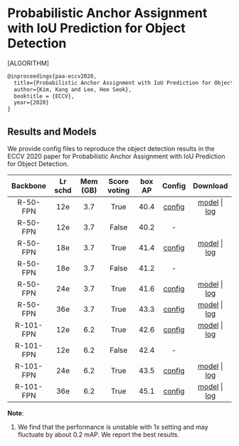 # Probabilistic Anchor Assignment with IoU Prediction for Object Detection

[ALGORITHM]

```latex
@inproceedings{paa-eccv2020,
  title={Probabilistic Anchor Assignment with IoU Prediction for Object Detection},
  author={Kim, Kang and Lee, Hee Seok},
  booktitle = {ECCV},
  year={2020}
}
```

## Results and Models

We provide config files to reproduce the object detection results in the
ECCV 2020 paper for Probabilistic Anchor Assignment with IoU
Prediction for Object Detection.

| Backbone    | Lr schd | Mem (GB) | Score voting | box AP | Config | Download |
|:-----------:|:-------:|:--------:|:------------:|:------:|:------:|:--------:|
| R-50-FPN    | 12e     | 3.7     | True          | 40.4   | [config](https://github.com/open-mmlab/mmdetection/tree/master/configs/paa/paa_r50_fpn_1x_coco.py) | [model](http://download.openmmlab.com/mmdetection/v2.0/paa/paa_r50_fpn_1x_coco/paa_r50_fpn_1x_coco_20200821-936edec3.pth) &#124; [log](http://download.openmmlab.com/mmdetection/v2.0/paa/paa_r50_fpn_1x_coco/paa_r50_fpn_1x_coco_20200821-936edec3.log.json) |
| R-50-FPN    | 12e     | 3.7     | False         | 40.2   | - |
| R-50-FPN    | 18e     | 3.7     | True          | 41.4   | [config](https://github.com/open-mmlab/mmdetection/tree/master/configs/paa/paa_r50_fpn_1.5x_coco.py) | [model](http://download.openmmlab.com/mmdetection/v2.0/paa/paa_r50_fpn_1.5x_coco/paa_r50_fpn_1.5x_coco_20200823-805d6078.pth) &#124; [log](http://download.openmmlab.com/mmdetection/v2.0/paa/paa_r50_fpn_1.5x_coco/paa_r50_fpn_1.5x_coco_20200823-805d6078.log.json) |
| R-50-FPN    | 18e     | 3.7     | False         | 41.2   | - |
| R-50-FPN    | 24e     | 3.7     | True          | 41.6   | [config](https://github.com/open-mmlab/mmdetection/tree/master/configs/paa/paa_r50_fpn_2x_coco.py) | [model](http://download.openmmlab.com/mmdetection/v2.0/paa/paa_r50_fpn_2x_coco/paa_r50_fpn_2x_coco_20200821-c98bfc4e.pth) &#124; [log](http://download.openmmlab.com/mmdetection/v2.0/paa/paa_r50_fpn_2x_coco/paa_r50_fpn_2x_coco_20200821-c98bfc4e.log.json) |
| R-50-FPN    | 36e     | 3.7     | True          | 43.3   | [config](https://github.com/open-mmlab/mmdetection/tree/master/configs/paa/paa_r50_fpn_mstrain_3x_coco.py) | [model](http://download.openmmlab.com/mmdetection/v2.0/paa/paa_r50_fpn_mstrain_3x_coco/paa_r50_fpn_mstrain_3x_coco_20210121_145722-06a6880b.pth) &#124; [log](http://download.openmmlab.com/mmdetection/v2.0/paa/paa_r50_fpn_mstrain_3x_coco/paa_r50_fpn_mstrain_3x_coco_20210121_145722.log.json) |
| R-101-FPN   | 12e     | 6.2     | True          | 42.6   | [config](https://github.com/open-mmlab/mmdetection/tree/master/configs/paa/paa_r101_fpn_1x_coco.py) | [model](http://download.openmmlab.com/mmdetection/v2.0/paa/paa_r101_fpn_1x_coco/paa_r101_fpn_1x_coco_20200821-0a1825a4.pth) &#124; [log](http://download.openmmlab.com/mmdetection/v2.0/paa/paa_r101_fpn_1x_coco/paa_r101_fpn_1x_coco_20200821-0a1825a4.log.json) |
| R-101-FPN   | 12e     | 6.2     | False         | 42.4   | - |
| R-101-FPN   | 24e     | 6.2     | True          | 43.5   | [config](https://github.com/open-mmlab/mmdetection/tree/master/configs/paa/paa_r101_fpn_2x_coco.py) | [model](http://download.openmmlab.com/mmdetection/v2.0/paa/paa_r101_fpn_2x_coco/paa_r101_fpn_2x_coco_20200821-6829f96b.pth) &#124; [log](http://download.openmmlab.com/mmdetection/v2.0/paa/paa_r101_fpn_2x_coco/paa_r101_fpn_2x_coco_20200821-6829f96b.log.json) |
| R-101-FPN   | 36e     | 6.2     | True          | 45.1   | [config](https://github.com/open-mmlab/mmdetection/tree/master/configs/paa/paa_r101_fpn_mstrain_3x_coco.py) | [model](http://download.openmmlab.com/mmdetection/v2.0/paa/paa_r101_fpn_mstrain_3x_coco/paa_r101_fpn_mstrain_3x_coco_20210122_084202-83250d22.pth) &#124; [log](http://download.openmmlab.com/mmdetection/v2.0/paa/paa_r101_fpn_mstrain_3x_coco/paa_r101_fpn_mstrain_3x_coco_20210122_084202.log.json) |

**Note**:

1. We find that the performance is unstable with 1x setting and may fluctuate by about 0.2 mAP. We report the best results.
